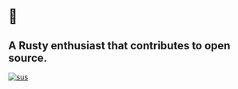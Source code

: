# 👋

## A Rusty enthusiast that contributes to open source.
[![sus](https://github-readme-stats.vercel.app/api?username=Voodlaz&show_icons=true)](https://github.com/anuraghazra/github-readme-stats)
